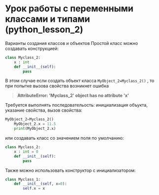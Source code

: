 # Урок работы с переменными классами и типами (python_lesson_2)
Варианты создания классов и объектов
Простой класс можно создавать конструкцией:
```python
class Myclass_2:
    x : int
    def __init__(self):
        pass
```
В этом случае если создать объект класса `MyObject_2=Myclass_2()` , то при попытке вызова свойства возникнет ошибка
> **AttributeError: 'Myclass_2' object has no attribute 'x'**

Требуется выполнять последовательость: инициализация объукта, указание свойства, вызов свойства:
```python
MyObject_2=Myclass_2()
    MyObject_2.x = 11.5
    print(MyObject_2.x)
```
или создавать класс со значением поля по умолчанию:
```python
class Myclass_2:
    x : int = 0
    def __init__(self):
        pass
```
Также можно использовать конструктор с инициализатором:
```python
class Myclass_1:
    def __init__(self, x=0):
        self.x = x
```
